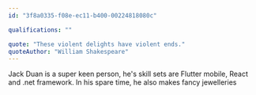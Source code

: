 ```yaml
---
id: "3f8a0335-f08e-ec11-b400-00224818080c"

qualifications: ""

quote: "These violent delights have violent ends."
quoteAuthor: "William Shakespeare"
---
```


[Editing your profile]: https://github.com/SSWConsulting/People/wiki/3.-Editing-your-profile

Jack Duan is a super keen person, he's skill sets are Flutter mobile, React and .net framework. In his spare time, he also makes fancy jewelleries


